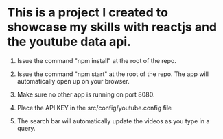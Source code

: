 # This is a project I created to showcase my skills with reactjs and the youtube data api.

1. Issue the command "npm install" at the root of the repo. 

2. Issue the command "npm start" at the root of the repo. The app
will automatically open up on your browser. 

3. Make sure no other app is running on port 8080.

4. Place the API KEY in the src/config/youtube.config file

5. The search bar will automatically update the videos as you type
in a query. 
